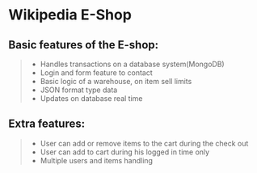 # Wikipedia E-Shop

## Basic features of the E-shop:
> * Handles transactions on a database system(MongoDB)
> * Login and form feature to contact
> * Basic logic of a warehouse, on item sell limits
> * JSON format type data
> * Updates on database real time

## Extra features:
> * User can add or remove items to the cart during the check out
> * User can add to cart during his logged in time only
> * Multiple users and items handling
